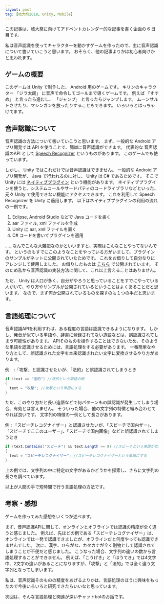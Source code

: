 ```yaml
---
layout: post
tag: [岐大祭2018, Unity, Mobile]
---
```


この記事は、岐大祭に向けてアドベントカレンダー的な記事を書く企画の 6 日目です。

私は音声認識を使ってキャラクターを動かすゲームを作ったので、主に音声認識について書いていこうと思います。
おそらく、他の記事よりかは初心者向けかと思われます。

## ゲームの概要

このゲームは Unity で制作した、 Android 用のゲームです。
キリンのキャラクター 「ジラ太朗」 に音声で命令してゴールまで導くゲームです。
例えば 「すすめ」 と言ったら進むし、 「ジャンプ」 と言ったらジャンプします。
ムーンサルトさせたり、マシンガンを放ったりすることもできます。
いろいろとはっちゃけてます。

## 音声認識について

音声認識の方法について書いていこうと思います。
まず、一般的な Android アプリ開発では API を使うことで、簡単に音声認識ができます。
代表的な 音声認識のAPI として [Speech Recognizer](https://developer.android.com/reference/android/speech/SpeechRecognizer) というものがあります。
このゲームでも使っています。

しかし、 Unity ではこれだけでは音声認識はできません。
一般的な Android アプリ開発が、 Java で行われるのに対し、 Unity は C# であるためです。
そこで Unity には [ネイティブプラグイン](https://docs.unity3d.com/ja/current/Manual/Plugins.html) という機能があります。
ネイティブプラグインを使うと、システムコールやサードパティのコードライブラリなどといった、元々 Unity で使用できない機能にアクセスできます。
これを利用して Speech Recognizer を Unity に適用します。
以下はネイティブプラグインの利用の流れの一例です。

1. Eclipse, Android Studio などで Java コードを書く
2. aar ファイル, xml ファイルを作成
3. Unity に aar, xml ファイルを置く
4. C# コードを書いてプラグインを適用

……なんでこんな大雑把なのかといいますと、実際はこんなことやってないんです。
というのもすでにこのようなことをやっている方がいまして、プラグインのサンプルがネットに公開されていたためです。
これをお借りして自分なりにアレンジして使用しました。
お借りしたものは [こちら](http://fantom1x.blog130.fc2.com/blog-entry-273.html) で公開されています。
そのため私から音声認識の実装方法に関して、これ以上言えることはありません。

ただ、 Unity は人口が多く、自分がやろうと思っていることをすでにやっている人がいて、やり方やサンプルが公開されているということはよくあることだと思います。
なので、まず何か公開されているものを探すのも１つの手だと思います。

## 言語処理について

音声認識APIを利用すれば、ある程度の言語は認識できるようになります。
しかし、発音が似ている単語や、辞書に登録されてない造語などは、誤認識されてしまう可能性があります。
APIそのものを操作することはできないため、そのような単語を認識させるためには、言語処理をする必要があります。
一番簡単なやり方として、誤認識された文字を本来認識されたい文字に変換させるやり方があります。

例　:「攻撃」と認識させたいが、「法的」と誤認識されてしまうとき

```C# : attack.cs
if (text == "法的") //法的という単語の時
{
  text = "攻撃"; //攻撃という単語にする
}
```

ただ、このやり方だと長い造語などで何パターンもの誤認識が発生してしまう場合、有効とは言えません。
そういった場合、他の文字列の特徴と組み合わせてやれば良いです。
文字列の特徴の一例として長さがあります。

例 : 「スピーチレコグナイザー」と認識させたいが、「スピーチで国内ザー」、「スピーチでここのユーザー」、「スピーチで国内画像」などと誤認識されてしまうとき

```C# : Recognizer.cs
if (text.Contains("スピーチ") && text.Length >= 9) //スピーチという単語が含まれていて、かつ9文字以上のとき
{
  text = "スピーチレコグナイザー"; //スピーチレコグナイザーという単語にする
}
```
上の例では、文字列の中に特定の文字があるかどうかを探索し、さらに文字列の長さを調べています。

以上が人間の手で短時間で行う言語処理の方法です。

## 考察・感想

ゲームを作ってみた感想をいくつか述べます。

まず、音声認識APIに関して、オンラインとオフラインでは認識の精度が全く違うと感じました。
例えば、先ほどの例である「スピーチレコグナイザー」は、オンラインでは一発で認識できましたが、オフラインだと何度やっても認識できませんでした。
次に、漢字、ひらがな、カタカナが全く別物として認識されてしまうことが不便だと感じました。
こうなった場合、文字列の違いの数から言語処理することができません。
例えば、「こうげき」と「ほうてき」では4文字中、2文字の違いがあることになりますが、「攻撃」と「法的」では全く違う文字列となってしまいます。

私は、音声認識そのものの精度をあげるよりかは、言語処理のほうに興味をもったので今後いろいろと研究できたらいいなと思っています。

次回は、そんな言語処理と関連が深いチャットbotのお話です。


